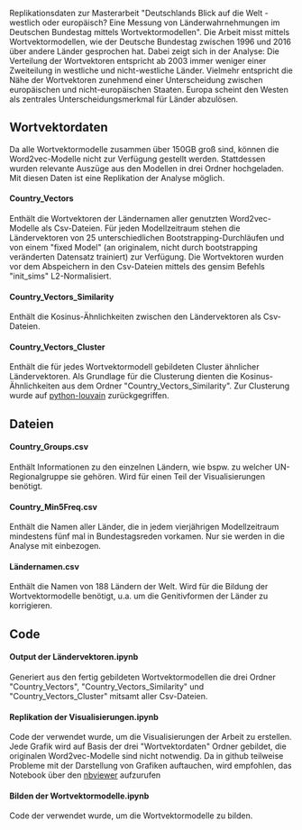 Replikationsdaten zur Masterarbeit "Deutschlands Blick auf die Welt - westlich oder europäisch? Eine Messung von Länderwahrnehmungen im Deutschen Bundestag mittels Wortvektormodellen". Die Arbeit misst mittels Wortvektormodellen, wie der Deutsche Bundestag zwischen 1996 und 2016 über andere Länder gesprochen hat. Dabei zeigt sich in der Analyse: Die Verteilung der Wortvektoren entspricht ab 2003 immer weniger einer Zweiteilung in westliche und nicht-westliche Länder. Vielmehr entspricht die Nähe der Wortvektoren zunehmend einer Unterscheidung zwischen europäischen und nicht-europäischen Staaten. Europa scheint den Westen als zentrales Unterscheidungsmerkmal für Länder abzulösen.


## Wortvektordaten

Da alle Wortvektormodelle zusammen über 150GB groß sind, können die Word2vec-Modelle nicht zur Verfügung gestellt werden. Stattdessen wurden relevante Auszüge aus den Modellen in drei Ordner hochgeladen. Mit diesen Daten ist eine Replikation der Analyse möglich.

#### Country_Vectors

Enthält die Wortvektoren der Ländernamen aller genutzten Word2vec-Modelle als Csv-Dateien. Für jeden  Modellzeitraum stehen die Ländervektoren von 25 unterschiedlichen Bootstrapping-Durchläufen und von einem "fixed Model" (an originalem, nicht durch bootstrapping veränderten Datensatz trainiert) zur Verfügung. Die Wortvektoren wurden vor dem Abspeichern in den Csv-Dateien mittels des gensim Befehls "init_sims" L2-Normalisiert.

#### Country_Vectors_Similarity

Enthält die Kosinus-Ähnlichkeiten zwischen den Ländervektoren als Csv-Dateien.

#### Country_Vectors_Cluster

Enthält die für jedes Wortvektormodell gebildeten Cluster ähnlicher Ländervektoren. Als Grundlage für die Clusterung dienten die Kosinus-Ähnlichkeiten aus dem Ordner "Country_Vectors_Similarity". Zur Clusterung wurde auf <a href="https://python-louvain.readthedocs.io/en/latest/api.html" target="_blank">python-louvain</a> zurückgegriffen.


## Dateien

#### Country_Groups.csv

Enthält Informationen zu den einzelnen Ländern, wie bspw. zu welcher UN-Regionalgruppe sie gehören. Wird für einen Teil der Visualisierungen benötigt.

#### Country_Min5Freq.csv

Enthält die Namen aller Länder, die in jedem vierjährigen Modellzeitraum mindestens fünf mal in Bundestagsreden vorkamen. Nur sie werden in die Analyse mit einbezogen.

#### Ländernamen.csv

Enthält die Namen von 188 Ländern der Welt. Wird für die Bildung der Wortvektormodelle benötigt, u.a. um die Genitivformen der Länder zu korrigieren.


## Code

#### Output der Ländervektoren.ipynb

Generiert aus den fertig gebildeten Wortvektormodellen die drei Ordner "Country_Vectors", "Country_Vectors_Similarity" und "Country_Vectors_Cluster" mitsamt aller Csv-Dateien.

#### Replikation der Visualisierungen.ipynb

Code der verwendet wurde, um die Visualisierungen der Arbeit zu erstellen. Jede Grafik wird auf Basis der drei "Wortvektordaten" Ordner gebildet, die originalen Word2vec-Modelle sind nicht notwendig. Da in github teilweise Probleme mit der Darstellung von Grafiken auftauchen, wird empfohlen, das Notebook über den <a href="https://nbviewer.jupyter.org/github/tburst/Projekte/blob/master/Masterarbeit/Replikation%20der%20Visualisierungen.ipynb " target="_blank">nbviewer</a> aufzurufen

#### Bilden der Wortvektormodelle.ipynb

Code der verwendet wurde, um die Wortvektormodelle zu bilden.

